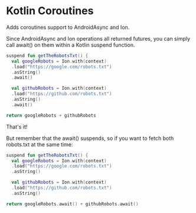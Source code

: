 # Kotlin Coroutines

Adds coroutines support to AndroidAsync and Ion.

Since AndroidAsync and Ion operations all returned futures, you can simply call await() on them within a Kotlin suspend function.

```kotlin
suspend fun getTheRobotsTxt() {
  val googleRobots = Ion.with(context)
  .load("https://google.com/robots.txt")
  .asString()
  .await()

  val githubRobots = Ion.with(context)
  .load("https://github.com/robots.txt")
  .asString()
  .await()

return googleRobots + githubRobots
```

That's it!

But remember that the await() suspends, so if you want to fetch both robots.txt at the same time:

```kotlin
suspend fun getTheRobotsTxt() {
  val googleRobots = Ion.with(context)
  .load("https://google.com/robots.txt")
  .asString()

  val githubRobots = Ion.with(context)
  .load("https://github.com/robots.txt")
  .asString()

return googleRobots.await() + githubRobots.await()
```

